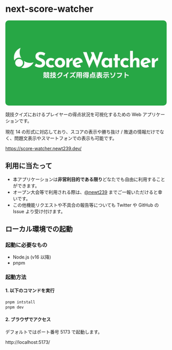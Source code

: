 # next-score-watcher

<img
  src="https://raw.githubusercontent.com/newt239/next-score-watcher/main/public/score-watcher-ogp.webp" 
  alt="Score Watcher アイキャッチ画像"
  style="border-radius: 10px;"
/>

競技クイズにおけるプレイヤーの得点状況を可視化するための Web アプリケーションです。

現在 14 の形式に対応しており、スコアの表示や勝ち抜け / 敗退の情報だけでなく、問題文表示やスマートフォンでの表示も可能です。

https://score-watcher.newt239.dev/

## 利用に当たって

- 本アプリケーションは**非営利目的である限り**どなたでも自由に利用することができます。
- オープン大会等で利用される際は、[@newt239](https://twitter.com/newt239) までご一報いただけると幸いです。
- この他機能リクエストや不具合の報告等についても Twitter や GitHub の Issue より受け付けます。

## ローカル環境での起動

### 起動に必要なもの

- Node.js (v16 以降)
- pnpm

### 起動方法

#### 1. 以下のコマンドを実行

```
pnpm intstall
pnpm dev
```

#### 2. ブラウザでアクセス

デフォルトではポート番号 5173 で起動します。

http://localhost:5173/
